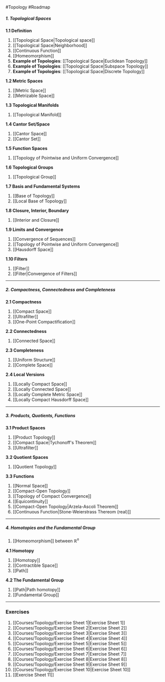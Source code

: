 #Topology #Roadmap 

##### 1. Topological Spaces

**1.1 Definition**
1. [[Topological Space|Topological space]]
2. [[Topological Space|Neighborhood]]
3. [[Continuous Function]]
4. [[Homeomorphism]] 
5. **Example of Topologies**: [[Topological Space|Euclidean Topology]]
6. **Example of Topologies**: [[Topological Space|Subspace Topology]]
7. **Example of Topologies**: [[Topological Space|Discrete Topology]]

**1.2 Metric Spaces**
1. [[Metric Space]]
2. [[Metrizable Space]]

**1.3 Topological Manifolds**
1. [[Topological Manifold]]

**1.4 Cantor Set/Space**
1. [[Cantor Space]]
1. [[Cantor Set]]

**1.5 Function Spaces**
1. [[Topology of Pointwise and Uniform Convergence]]

**1.6 Topological Groups**
1. [[Topological Group]]

**1.7 Basis and Fundamental Systems**
1. [[Base of Topology]]
2. [[Local Base of Topology]]

**1.8 Closure, Interior, Boundary**
1. [[Interior and Closure]]

**1.9 Limits and Convergence**
1. [[Convergence of Sequences]]
2. [[Topology of Pointwise and Uniform Convergence]]
3. [[Hausdorff Space]]

**1.10 Filters**
1. [[Filter]]
2. [[Filter|Convergence of Filters]]
---
##### 2. Compactness, Connectedness and Completeness
**2.1 Compactness**
1. [[Compact Space]]
2. [[Ultrafilter]]
3. [[One-Point Compactification]]

**2.2 Connectedness**
1. [[Connected Space]]

**2.3 Completeness**
1. [[Uniform Structure]]
1. [[Complete Space]]

**2.4 Local Versions**
1. [[Locally Compact Space]]
2. [[Locally Connected Space]]
3. [[Locally Complete Metric Space]]
4. [[Locally Compact Hausdorff Space]]
---
##### 3. Products, Quotients, Functions

**3.1 Product Spaces**
1. [[Product Topology]]
2. [[Compact Space|Tychonoff's Theorem]]
3. [[Ultrafilter]]

**3.2 Quotient Spaces**
1. [[Quotient Topology]]

**3.3 Functions**
1. [[Normal Space]]
2. [[Compact-Open Topology]]
3. [[Topology of Compact Convergence]]
4. [[Equicontinuity]]
5. [[Compact-Open Topology|Arzela-Ascoli Theorem]]
6. [[Continuous Function|Stone-Weierstrass Thereom (real)]]
---
##### 4. Homotopies and the Fundamental Group
1. [[Homeomorphism]] between $\mathbb{R}^n$

**4.1 Homotopy**
1. [[Homotopy]]
2. [[Contractible Space]]
3. [[Path]]

**4.2 The Fundamental Group**
1. [[Path|Path homotopy]]
2. [[Fundamental Group]]
---
### Exercises
1. [[Courses/Topology/Exercise Sheet 1|Exercise Sheet 1]]
2. [[Courses/Topology/Exercise Sheet 2|Exercise Sheet 2]]
3. [[Courses/Topology/Exercise Sheet 3|Exercise Sheet 3]]
4. [[Courses/Topology/Exercise Sheet 4|Exercise Sheet 4]]
5. [[Courses/Topology/Exercise Sheet 5|Exercise Sheet 5]]
6. [[Courses/Topology/Exercise Sheet 6|Exercise Sheet 6]]
7. [[Courses/Topology/Exercise Sheet 7|Exercise Sheet 7]]
8. [[Courses/Topology/Exercise Sheet 8|Exercise Sheet 8]]
9. [[Courses/Topology/Exercise Sheet 9|Exercise Sheet 9]]
10. [[Courses/Topology/Exercise Sheet 10|Exercise Sheet 10]]
11. [[Exercise Sheet 11]]